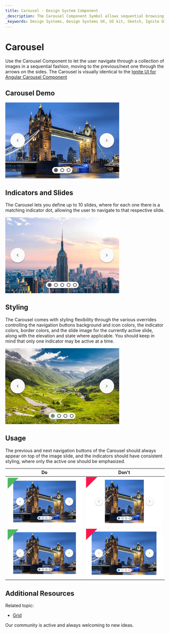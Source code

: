 ```yaml
---
title: Carousel - Design System Component
_description: The Carousel Component Symbol allows sequential browsing through a collection of images. 
_keywords: Design Systems, Design Systems UX, UI kit, Sketch, Ignite UI for Angular, Sketch to Angular, Sketch to Angular, Angular, Angular Design System, Export code from Sketch, Design Kits for Angular, Sketch HTML, Sketch to HTML, Sketch UI kits
---
```


# Carousel

Use the Carousel Component to let the user navigate through a collection of images in a sequential fashion, moving to the previous/next one through the arrows on the sides. The Carousel is visually identical to the [Ignite UI for Angular Carousel Component](https://www.infragistics.com/products/ignite-ui-angular/angular/components/carousel.html)

## Carousel Demo

<img class="responsive-img" src="../images/carousel_demo.png" srcset="../images/carousel_demo@2x.png 2x" />

## Indicators and Slides

The Carousel lets you define up to 10 slides, where for each one there is a matching indicator dot, allowing the user to navigate to that respective slide.

<img class="responsive-img" src="../images/carousel_indicators&slides.png" srcset="../images/carousel_indicators&slides@2x.png 2x" />

## Styling

The Carousel comes with styling flexibility through the various overrides controlling the navigation buttons background and icon colors, the indicator colors, border colors, and the slide image for the currently active slide, along with the elevation and state where applicable. You should keep in mind that only one indicator may be active at a time.

<img class="responsive-img" src="../images/carousel_styling.png" srcset="../images/carousel_styling@2x.png 2x" />

## Usage

The previous and next navigation buttons of the Carousel should always appear on top of the image slide, and the indicators should have consistent styling, where only the active one should be emphasized.

| Do                                                                                 | Don't                                                                                  |
| ---------------------------------------------------------------------------------- | -------------------------------------------------------------------------------------- |
| <img class="responsive-img" src="../images/carousel_do1.png" srcset="../images/carousel_do1@2x.png 2x" /> | <img class="responsive-img" src="../images/carousel_dont1.png" srcset="../images/carousel_dont1@2x.png 2x" /> |
| <img class="responsive-img" src="../images/carousel_do2.png" srcset="../images/carousel_do2@2x.png 2x" /> | <img class="responsive-img" src="../images/carousel_dont2.png" srcset="../images/carousel_dont2@2x.png 2x" /> |

## Additional Resources

Related topic:

- [Grid](grid.md)

Our community is active and always welcoming to new ideas.

